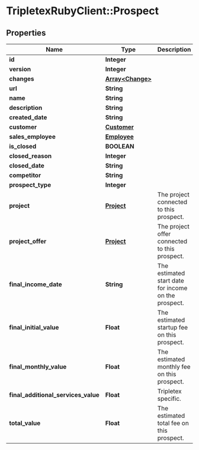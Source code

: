 # TripletexRubyClient::Prospect

## Properties
Name | Type | Description | Notes
------------ | ------------- | ------------- | -------------
**id** | **Integer** |  | [optional] 
**version** | **Integer** |  | [optional] 
**changes** | [**Array&lt;Change&gt;**](Change.md) |  | [optional] 
**url** | **String** |  | [optional] 
**name** | **String** |  | [optional] 
**description** | **String** |  | [optional] 
**created_date** | **String** |  | 
**customer** | [**Customer**](Customer.md) |  | [optional] 
**sales_employee** | [**Employee**](Employee.md) |  | [optional] 
**is_closed** | **BOOLEAN** |  | [optional] 
**closed_reason** | **Integer** |  | [optional] 
**closed_date** | **String** |  | [optional] 
**competitor** | **String** |  | [optional] 
**prospect_type** | **Integer** |  | [optional] 
**project** | [**Project**](Project.md) | The project connected to this prospect. | [optional] 
**project_offer** | [**Project**](Project.md) | The project offer connected to this prospect. | [optional] 
**final_income_date** | **String** | The estimated start date for income on the prospect. | [optional] 
**final_initial_value** | **Float** | The estimated startup fee on this prospect. | [optional] 
**final_monthly_value** | **Float** | The estimated monthly fee on this prospect. | [optional] 
**final_additional_services_value** | **Float** | Tripletex specific. | [optional] 
**total_value** | **Float** | The estimated total fee on this prospect. | [optional] 


